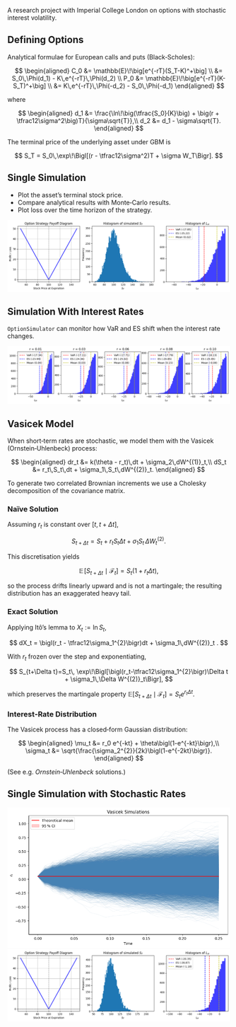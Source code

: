 A research project with Imperial College London on options with stochastic interest volatility.

## Defining Options  

Analytical formulae for European calls and puts (Black‑Scholes):

$$
\begin{aligned}
C_0 &= \mathbb{E}\!\big[e^{-rT}(S_T-K)^+\big] \\
    &= S_0\,\Phi(d_1) - K\,e^{-rT}\,\Phi(d_2) \\
P_0 &= \mathbb{E}\!\big[e^{-rT}(K-S_T)^+\big] \\
    &= K\,e^{-rT}\,\Phi(-d_2) - S_0\,\Phi(-d_1)
\end{aligned}
$$

where  

$$
\begin{aligned}
d_1 &= \frac{\ln\!\big(\tfrac{S_0}{K}\big) + \big(r + \tfrac12\sigma^2\big)T}{\sigma\sqrt{T}},\\
d_2 &= d_1 - \sigma\sqrt{T}.
\end{aligned}
$$

The terminal price of the underlying asset under GBM is  

$$
S_T = S_0\,\exp\!\Bigl[(r - \tfrac12\sigma^2)T + \sigma W_T\Bigr].
$$

## Single Simulation  

- Plot the asset’s terminal stock price.  
- Compare analytical results with Monte‑Carlo results.  
- Plot loss over the time horizon of the strategy.


![](single-summary.png)

## Simulation With Interest Rates  

`OptionSimulator` can monitor how VaR and ES shift when the interest rate changes.

![](r-sims.png)

## Vasicek Model  

When short‑term rates are stochastic, we model them with the Vasicek (Ornstein‑Uhlenbeck) process:

$$
\begin{aligned}
dr_t &= k(\theta - r_t)\,dt + \sigma_2\,dW^{(1)}_t,\\
dS_t &= r_t\,S_t\,dt + \sigma_1\,S_t\,dW^{(2)}_t.
\end{aligned}
$$

To generate two correlated Brownian increments we use a Cholesky decomposition of the covariance matrix.

### Naïve Solution  

Assuming $r_t$ is constant over $[t,t+\Delta t]$,

$$
S_{t+\Delta t}=S_t + r_t S_t \Delta t + \sigma_1 S_t\,\Delta W^{(2)}_t .
$$

This discretisation yields  

$$
\mathbb{E}\!\big[S_{t+\Delta t}\mid\mathcal{F}_t\big]=S_t(1+r_t\Delta t),
$$

so the process drifts linearly upward and is not a martingale; the resulting distribution has an exaggerated heavy tail.

### Exact Solution  

Applying Itô’s lemma to $X_t:=\ln S_t$,

$$
dX_t = \bigl(r_t - \tfrac12\sigma_1^{2}\bigr)dt + \sigma_1\,dW^{(2)}_t .
$$

With $r_t$ frozen over the step and exponentiating,

$$
S_{t+\Delta t}=S_t\,
\exp\!\Bigl[\bigl(r_t-\tfrac12\sigma_1^{2}\bigr)\Delta t
           + \sigma_1\,\Delta W^{(2)}_t\Bigr],
$$

which preserves the martingale property $\mathbb{E}[S_{t+\Delta t}\mid\mathcal{F}_t]=S_t e^{r_t\Delta t}$.

### Interest‑Rate Distribution  

The Vasicek process has a closed‑form Gaussian distribution:

$$
\begin{aligned}
\mu_t &= r_0 e^{-kt} + \theta\bigl(1-e^{-kt}\bigr),\\
\sigma_t &= \sqrt{\frac{\sigma_2^{2}}{2k}\bigl(1-e^{-2kt}\bigr)}.
\end{aligned}
$$

(See e.g. *Ornstein‑Uhlenbeck* solutions.)

## Single Simulation with Stochastic Rates  

![](vasicek-sims.png)  
![](vasicek-summary.png)
